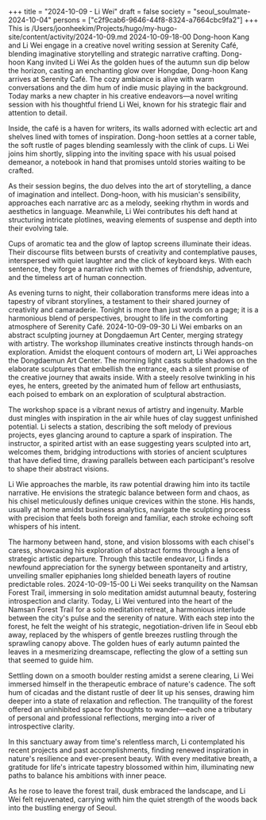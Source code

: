 +++
title = "2024-10-09 - Li Wei"
draft = false
society = "seoul_soulmate-2024-10-04"
persons = ["c2f9cab6-9646-44f8-8324-a7664cbc9fa2"]
+++
This is /Users/joonheekim/Projects/hugo/my-hugo-site/content/activity/2024-10-09.md
2024-10-09-18-00
Dong-hoon Kang and Li Wei engage in a creative novel writing session at Serenity Café, blending imaginative storytelling and strategic narrative crafting.
Dong-hoon Kang invited Li Wei
As the golden hues of the autumn sun dip below the horizon, casting an enchanting glow over Hongdae, Dong-hoon Kang arrives at Serenity Café. The cozy ambiance is alive with warm conversations and the dim hum of indie music playing in the background. Today marks a new chapter in his creative endeavors—a novel writing session with his thoughtful friend Li Wei, known for his strategic flair and attention to detail.

Inside, the café is a haven for writers, its walls adorned with eclectic art and shelves lined with tomes of inspiration. Dong-hoon settles at a corner table, the soft rustle of pages blending seamlessly with the clink of cups. Li Wei joins him shortly, slipping into the inviting space with his usual poised demeanor, a notebook in hand that promises untold stories waiting to be crafted.

As their session begins, the duo delves into the art of storytelling, a dance of imagination and intellect. Dong-hoon, with his musician's sensibility, approaches each narrative arc as a melody, seeking rhythm in words and aesthetics in language. Meanwhile, Li Wei contributes his deft hand at structuring intricate plotlines, weaving elements of suspense and depth into their evolving tale.

Cups of aromatic tea and the glow of laptop screens illuminate their ideas. Their discourse flits between bursts of creativity and contemplative pauses, interspersed with quiet laughter and the click of keyboard keys. With each sentence, they forge a narrative rich with themes of friendship, adventure, and the timeless art of human connection.

As evening turns to night, their collaboration transforms mere ideas into a tapestry of vibrant storylines, a testament to their shared journey of creativity and camaraderie. Tonight is more than just words on a page; it is a harmonious blend of perspectives, brought to life in the comforting atmosphere of Serenity Café.
2024-10-09-09-30
Li Wei embarks on an abstract sculpting journey at Dongdaemun Art Center, merging strategy with artistry. The workshop illuminates creative instincts through hands-on exploration.
Amidst the eloquent contours of modern art, Li Wei approaches the Dongdaemun Art Center. The morning light casts subtle shadows on the elaborate sculptures that embellish the entrance, each a silent promise of the creative journey that awaits inside. With a steely resolve twinkling in his eyes, he enters, greeted by the animated hum of fellow art enthusiasts, each poised to embark on an exploration of sculptural abstraction.

The workshop space is a vibrant nexus of artistry and ingenuity. Marble dust mingles with inspiration in the air while hues of clay suggest unfinished potential. Li selects a station, describing the soft melody of previous projects, eyes glancing around to capture a spark of inspiration. The instructor, a spirited artist with an ease suggesting years sculpted into art, welcomes them, bridging introductions with stories of ancient sculptures that have defied time, drawing parallels between each participant's resolve to shape their abstract visions.

Li Wie approaches the marble, its raw potential drawing him into its tactile narrative. He envisions the strategic balance between form and chaos, as his chisel meticulously defines unique crevices within the stone. His hands, usually at home amidst business analytics, navigate the sculpting process with precision that feels both foreign and familiar, each stroke echoing soft whispers of his intent.

The harmony between hand, stone, and vision blossoms with each chisel's caress, showcasing his exploration of abstract forms through a lens of strategic artistic departure. Through this tactile endeavor, Li finds a newfound appreciation for the synergy between spontaneity and artistry, unveiling smaller epiphanies long shielded beneath layers of routine predictable roles.
2024-10-09-15-00
Li Wei seeks tranquility on the Namsan Forest Trail, immersing in solo meditation amidst autumnal beauty, fostering introspection and clarity.
Today, Li Wei ventured into the heart of the Namsan Forest Trail for a solo meditation retreat, a harmonious interlude between the city's pulse and the serenity of nature. With each step into the forest, he felt the weight of his strategic, negotiation-driven life in Seoul ebb away, replaced by the whispers of gentle breezes rustling through the sprawling canopy above. The golden hues of early autumn painted the leaves in a mesmerizing dreamscape, reflecting the glow of a setting sun that seemed to guide him.

Settling down on a smooth boulder resting amidst a serene clearing, Li Wei immersed himself in the therapeutic embrace of nature's cadence. The soft hum of cicadas and the distant rustle of deer lit up his senses, drawing him deeper into a state of relaxation and reflection. The tranquility of the forest offered an uninhibited space for thoughts to wander—each one a tributary of personal and professional reflections, merging into a river of introspective clarity.

In this sanctuary away from time's relentless march, Li contemplated his recent projects and past accomplishments, finding renewed inspiration in nature's resilience and ever-present beauty. With every meditative breath, a gratitude for life's intricate tapestry blossomed within him, illuminating new paths to balance his ambitions with inner peace. 

As he rose to leave the forest trail, dusk embraced the landscape, and Li Wei felt rejuvenated, carrying with him the quiet strength of the woods back into the bustling energy of Seoul.

